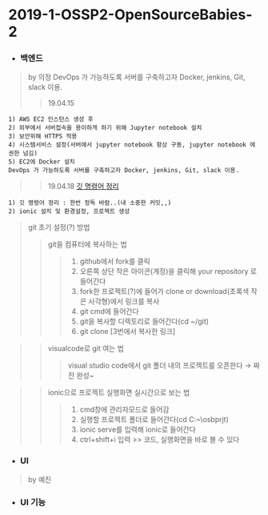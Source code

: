 # 2019-1-OSSP2-OpenSourceBabies-2
+ ### 백엔드
> by 의정
> DevOps 가 가능하도록 서버를 구축하고자 Docker, jenkins, Git, slack 이용.
>> 19.04.15
```
1) AWS EC2 인스턴스 생성 후
2) 외부에서 서버접속을 용이하게 하기 위해 Jupyter notebook 설치
3) 보안위해 HTTPS 적용
4) 시스템서비스 설정(서버에서 jupyter notebook 항상 구동, jupyter notebook 에 권한 넘김)
5) EC2에 Docker 설치
DevOps 가 가능하도록 서버를 구축하고자 Docker, jenkins, Git, slack 이용.
```
>> 19.04.18
>> [깃 명령어 정리](https://github.com/ui-jeong/git-commands.git)
```
1) 깃 명령어 정리 : 한번 정독 바람..(내 소중한 커밋,,)
2) ionic 설치 및 환경설정, 프로젝트 생성
```

> git 초기 설정(?) 방법
>>git을 컴퓨터에 복사하는 법
>>>1) github에서 fork를 클릭
>>>2) 오른쪽 상단 작은 아이콘(계정)을 클릭해 your repository 로 들어간다
>>>3) fork한 프로젝트(?)에 들어가 clone or download(초록색 작은 사각형)에서 링크를 복사 
>>>2) git cmd에 들어간다
>>>3) git을 복사할 디렉토리로 들어간다(cd ~/git)
>>>4) git clone [3번에서 복사한 링크]

>> visualcode로 git 여는 법
>>>visual studio code에서 git 폴더 내의 프로젝트를 오픈한다 → 짜잔 완성~

>> ionic으로 프로젝트 실행화면 실시간으로 보는 법
>>>1) cmd창에 관리자모드로 들어감
>>>2) 실행할 프로젝트 폴더로 들어간다(cd C:~\osbprjt) 
>>>3) ionic serve를 입력해 ionic로 들어간다
>>>4) ctrl+shift+i 입력 >> 코드, 실행화면을 바로 볼 수 있다

+ ### UI
> by 예진
+ ### UI 기능
